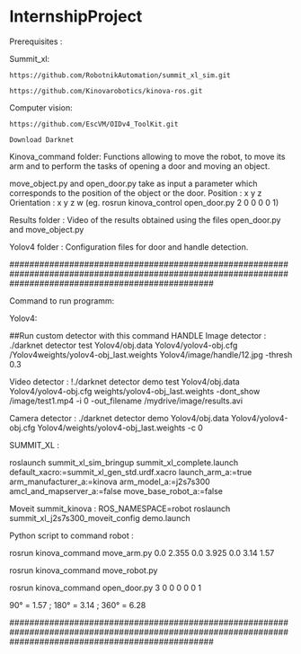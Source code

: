 # InternshipProject

Prerequisites : 

   Summit_xl:
   
    https://github.com/RobotnikAutomation/summit_xl_sim.git
    
    https://github.com/Kinovarobotics/kinova-ros.git
    
  Computer vision: 
  
    https://github.com/EscVM/OIDv4_ToolKit.git
    
    Download Darknet 
  
  
  
Kinova_command folder: Functions allowing to move the robot, to move its arm and to perform the tasks of opening a door and moving an object. 

move_object.py and open_door.py take as input a parameter which corresponds to the position of the object or the door. Position : x y z Orientation : x y z w (eg. rosrun kinova_control open_door.py 2 0 0 0 0 1)  

Results folder : Video of the results obtained using the files open_door.py and move_object.py 

Yolov4 folder : Configuration files for door and handle detection. 

#########################################################################################################################################################

Command to run programm: 

Yolov4: 

##Run custom detector with this command
HANDLE
Image detector : 
./darknet detector test Yolov4/obj.data Yolov4/yolov4-obj.cfg /Yolov4weights/yolov4-obj_last.weights Yolov4/image/handle/12.jpg -thresh 0.3

Video detector : 
!./darknet detector demo test Yolov4/obj.data Yolov4/yolov4-obj.cfg weights/yolov4-obj_last.weights -dont_show /image/test1.mp4 -i 0 -out_filename /mydrive/image/results.avi

Camera detector : 
./darknet detector demo Yolov4/obj.data Yolov4/yolov4-obj.cfg Yolov4/weights/yolov4-obj_last.weights -c 0



SUMMIT_XL : 

roslaunch summit_xl_sim_bringup summit_xl_complete.launch default_xacro:=summit_xl_gen_std.urdf.xacro launch_arm_a:=true arm_manufacturer_a:=kinova arm_model_a:=j2s7s300 amcl_and_mapserver_a:=false move_base_robot_a:=false

Moveit summit_kinova : 
ROS_NAMESPACE=robot roslaunch summit_xl_j2s7s300_moveit_config demo.launch

Python script to command robot : 

rosrun kinova_command move_arm.py 0.0 2.355 0.0 3.925 0.0 3.14 1.57

rosrun kinova_command move_robot.py 

rosrun kinova_command open_door.py 3 0 0 0 0 0 1 

90° = 1.57 ; 180° = 3.14 ; 360° = 6.28

#########################################################################################################################################################

 
